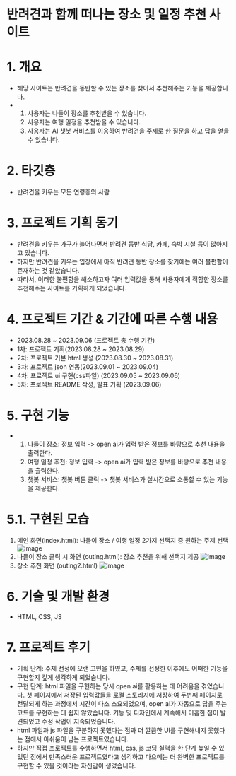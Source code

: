 # 반려견과 함께 떠나는 장소 및 일정 추천 사이트

# 1. 개요
- 해당 사이트는 반려견을 동반할 수 있는 장소를 찾아서 추천해주는 기능을 제공합니다.
- 1) 사용자는 나들이 장소를 추천받을 수 있습니다.
  2) 사용자는 여행 일정을 추천받을 수 있습니다.
  3) 사용자는 AI 챗봇 서비스를 이용하여 반려견을 주제로 한 질문을 하고 답을 얻을 수 있습니다.

# 2. 타깃층
- 반려견을 키우는 모든 연령층의 사람

# 3. 프로젝트 기획 동기
- 반려견을 키우는 가구가 늘어나면서 반려견 동반 식당, 카페, 숙박 시설 등이 많아지고 있습니다.
- 하지만 반려견을 키우는 입장에서 아직 반려견 동반 장소를 찾기에는 여러 불편함이 존재하는 것 같았습니다.
- 따라서, 이러한 불편함을 해소하고자 여러 입력값을 통해 사용자에게 적합한 장소를 추천해주는 사이트를 기획하게 되었습니다.

# 4. 프로젝트 기간 & 기간에 따른 수행 내용
- 2023.08.28 ~ 2023.09.06 (프로젝트 총 수행 기간)
- 1차: 프로젝트 기획(2023.08.28 ~ 2023.08.29)
- 2차: 프로젝트 기본 html 생성 (2023.08.30 ~ 2023.08.31)
- 3차: 프로젝트 json 연동(2023.09.01 ~ 2023.09.04)
- 4차: 프로젝트 ui 구현(css파일) (2023.09.05 ~ 2023.09.06)
- 5차: 프로젝트 README 작성, 발표 기획 (2023.09.06)

# 5. 구현 기능
- 1) 나들이 장소: 정보 입력 -> open ai가 입력 받은 정보를 바탕으로 추천 내용을 출력한다.
  2) 여행 일정 추천: 정보 입력 -> open ai가 입력 받은 정보를 바탕으로 추천 내용을 출력한다.
  3) 챗봇 서비스: 챗봇 버튼 클릭 -> 챗봇 서비스가 실시간으로 소통할 수 있는 기능을 제공한다.

# 5.1. 구현된 모습
  1) 메인 화면(index.html): 나들이 장소 / 여행 일정 2가지 선택지 중 원하는 주제 선택
     ![image](https://github.com/minsunsong/mini-project/assets/142385663/98ebc736-7ff8-4a86-a32f-d04a870cb819)
  2) 나들이 장소 클릭 시 화면 (outing.html): 장소 추천을 위해 선택지 제공
     ![image](https://github.com/minsunsong/mini-project/assets/142385663/234f2ee3-6e12-42e1-b8c7-393832bb975c)
  3) 장소 추천 화면 (outing2.html)
     ![image](https://github.com/minsunsong/mini-project/assets/142385663/0c37385e-c2cd-42f0-9b02-97f59486cf4e)


# 6. 기술 및 개발 환경
- HTML, CSS, JS

# 7. 프로젝트 후기
- 기획 단계: 주제 선정에 오랜 고민을 하였고, 주제를 선정한 이후에도 어떠한 기능을 구현할지 깊게 생각하게 되었습니다.
- 구현 단계: html 파일을 구현하는 당시 open ai를 활용하는 데 어려움을 겪었습니다. 첫 페이지에서 저장된 입력값들을 로컬 스토리지에 저장하여 두번째 페이지로 전달되게 하는 과정에서 시간이 다소 소요되었으며,
  open ai가 자동으로 답을 주는 코드를 구현하는 데 쉽지 않았습니다. 기능 및 디자인에서 계속해서 미흡한 점이 발견되었고 수정 작업이 지속되었습니다.
- html 파일과 js 파일을 구분하지 못했다는 점과 더 깔끔한 UI를 구현해내지 못했다는 점에서 아쉬움이 남는 프로젝트였습니다.
- 하지만 직접 프로젝트를 수행하면서 html, css, js 코딩 실력을 한 단계 높일 수 있었던 점에서 만족스러운 프로젝트였다고 생각하고 다으메는 더 완벽한 프로젝트를 구현할 수 있을 것이라는 자신감이 생겼습니다.


